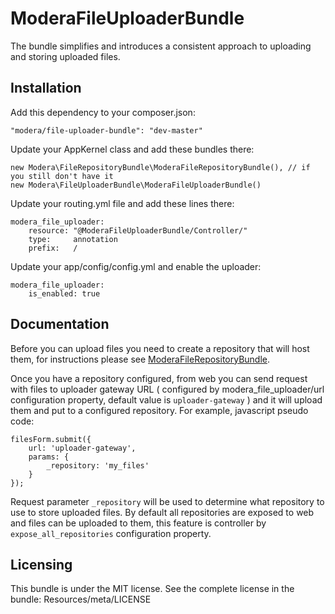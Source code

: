 # ModeraFileUploaderBundle

The bundle simplifies and introduces a consistent approach to uploading and storing uploaded files.

## Installation

Add this dependency to your composer.json:

    "modera/file-uploader-bundle": "dev-master"

Update your AppKernel class and add these bundles there:

    new Modera\FileRepositoryBundle\ModeraFileRepositoryBundle(), // if you still don't have it
    new Modera\FileUploaderBundle\ModeraFileUploaderBundle()

Update your routing.yml file and add these lines there:

    modera_file_uploader:
        resource: "@ModeraFileUploaderBundle/Controller/"
        type:     annotation
        prefix:   /

Update your app/config/config.yml and enable the uploader:

    modera_file_uploader:
        is_enabled: true

## Documentation

Before you can upload files you need to create a repository that will host them, for instructions please
see [ModeraFileRepositoryBundle](https://github.com/modera/ModeraFileRepositoryBundle).

Once you have a repository configured, from web you can send request with files to uploader gateway URL ( configured by
modera_file_uploader/url configuration property, default value is `uploader-gateway` ) and it will upload them and
put to a configured repository. For example, javascript pseudo code:

    filesForm.submit({
        url: 'uploader-gateway',
        params: {
            _repository: 'my_files'
        }
    });

Request parameter `_repository` will be used to determine what repository to use to store uploaded files. By default
all repositories are exposed to web and files can be uploaded to them, this feature is controller by `expose_all_repositories`
configuration property.

## Licensing

This bundle is under the MIT license. See the complete license in the bundle:
Resources/meta/LICENSE